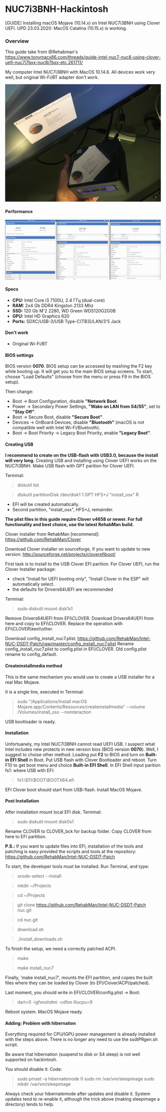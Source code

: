 # NUC7i3BNH-Hackintosh
[GUIDE] Installing macOS Mojave (10.14.x) on Intel NUC7i3BNH using Clover UEFI. 
UPD 23.03.2020: MacOS Catalina (10.15.x) is working.

### Overview
This guide take from @Rehabman's <link>https://www.tonymacx86.com/threads/guide-intel-nuc7-nuc8-using-clover-uefi-nuc7i7bxx-nuc8i7bxx-etc.261711/</link>

My computer Intel NUC7i3BNH with MacOS 10.14.6. All devices work very well, but original Wi-Fi/BT adapter don't work.

![frst img](/img/PC.jpg)

#### Performance
![frst img](/img/all.png)

#### Specs
- **CPU:** Intel Core i3 7100U, 2.4 ГГц (dual-core)
- **RAM:** 2x4 Gb DDR4 Kingston 2133 Mhz
- **SSD:** 120 Gb M'2 2280, WD Green WDS120G2G0B
- **GPU:** Intel HD Graphics 620
- **Ports:** SDXC/USB-3/USB Type-C(TB3)/LAN/3'5 Jack

#### Don't work
- Original Wi-Fi/BT

#### BIOS settings

BIOS version **0070**. BIOS setup can be accessed by mashing the F2 key while booting up. It will get you to the main BIOS setup screens. To start, choose "Load Defaults" (choose from the menu or press F9 in the BIOS setup).

Then change:
- Boot -> Boot Configuration, disable **"Network Boot**.
- Power -> Secondary Power Settings, **"Wake on LAN from S4/S5"**, set to **"Stay Off"**.
- Boot -> Secure Boot, disable **"Secure Boot"**.
- Devices -> OnBoard Devices, disable **"Bluetooth"** (macOS is not compatible well with Intel Wi-Fi/Bluetooth).
- Boot -> Boot Priority -> Legacy Boot Priority, enable **"Legacy Boot"**.

#### Creating USB

**I recommend to create on the USB-flash with USB3.0, because the install will very long.** Creating USB and installing using Clover UEFI works on the NUC7i3BNH. Make USB flash with GPT parition for Clover UEFI.

Terminal:

> diskutil list

> diskutil partitionDisk /dev/disk1 1 GPT HFS+J "install_osx" R
- EFI will be created automatically.
- Second partition, "install_osx", HFS+J, remainder.

**The plist files in this guide require Clover v4658 or newer. For full functionality and best choice, use the latest RehabMan build.**

Clover installer from RehabMan [recommend]: https://github.com/RehabMan/Clover

Download Clover installer on sourceforge, if you want to update to new version: http://sourceforge.net/projects/cloverefiboot/

First task is to install to the USB Clover EFI parition. For Clover UEFI, run the Clover Installer package:
- check "Install for UEFI booting only", "Install Clover in the ESP" will automatically select.
- the defaults for Drivers64UEFI are recommended

Terminal:

> sudo diskutil mount disk1s1

Remove Drivers64UEFI from EFI\CLOVER. Download Drivers64UEFI from here and copy to EFI\CLOVER. Replace the operation with EFI\CLOVER\kext\other.

Download config_install_nuc7.plist: https://github.com/RehabMan/Intel-NUC-DSDT-Patch/raw/master/config_install_nuc7.plist
Rename config_install_nuc7.plist to config.plist in EFI/CLOVER. Old config.plist rename to config_default.

#### Createinstallmedia method

This is the same mechanism you would use to create a USB installer for a real Mac Mojave.

It is a single line, executed in Terminal:

> sudo "/Applications/Install macOS Mojave.app/Contents/Resources/createinstallmedia" --volume  /Volumes/install_osx --nointeraction

USB bootloader is ready.

#### Installation

Unfortuanely, my Intel NUC7i3BNH cannot read UEFI USB. I suspect what Intel includes new protects in new version bios (BIOS version **0070**). Well, I suggest to choise other method. Loading put **F2** to BIOS and turn on **Built-in EFI Shell** in Boot. Put USB flash with Clover Bootloader and reboot. Turn F10 to get boot menu and choice **Built-in EFI Shell**.
In EFI Shell input parition fs1: where USB with EFI:

> fs1:\EFI\BOOT\BOOTX64.efi

EFI Clover boot should start from USB-flash. Install MacOS Mojave.

#### Post Installation

After installation mount local EFI disk. Terminal:

> sudo diskutil mount disk0s1

Rename CLOVER to CLOVER_bck for backup folder. Copy CLOVER from here to EFI partition.

**P.S.:** If you want to update files into EFI, installation of the tools and patching is easy provided the scripts and tools at the repository: https://github.com/RehabMan/Intel-NUC-DSDT-Patch

To start, the developer tools must be installed. Run Terminal, and type:

> xcode-select --install

> mkdir ~/Projects

> cd ~/Projects

> git clone https://github.com/RehabMan/Intel-NUC-DSDT-Patch nuc.git

> cd nuc.git

> download.sh

> ./install_downloads.sh

To finish the setup, we need a correctly patched ACPI.

> make

> make install_nuc7

Finally, 'make install_nuc7', mounts the EFI partition, and copies the built files where they can be loaded by Clover (to EFI/Clover/ACPI/patched).

Last moment, you should write in EFI/CLOVER/config.plist -> Boot:

> dart=0 -igfxnohdmi -cdfon lilucpu=9

Reboot system. MacOS Mojave ready.

#### Adding: Problem with hibernation ####

Everything required for CPU/IGPU power management is already installed with the steps above.
There is no longer any need to use the ssdtPRgen.sh script.

Be aware that hibernation (suspend to disk or S4 sleep) is not well supported on hackintosh.

You should disable it:
Code:
> sudo pmset -a hibernatemode 0
> sudo rm /var/vm/sleepimage
> sudo mkdir /var/vm/sleepimage

Always check your hibernatemode after updates and disable it. System updates tend to re-enable it, although the trick above (making sleepimage a directory) tends to help.
